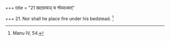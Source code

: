 +++
title = "21 खट्वायाञ् च नोपदध्यात्"

+++
21. Nor shall he place fire under his bedstead. [^14] 


[^14]:  Manu IV, 54.
